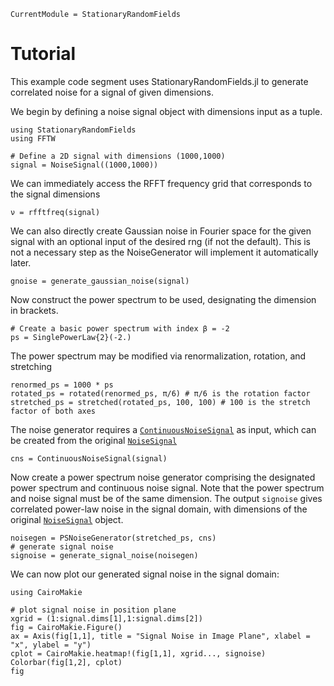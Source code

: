 ```@meta
CurrentModule = StationaryRandomFields
```

# Tutorial
This example code segment uses StationaryRandomFields.jl to generate correlated noise for a signal of given dimensions.

We begin by defining a noise signal object with dimensions input as a tuple. 
```@example 1
using StationaryRandomFields
using FFTW

# Define a 2D signal with dimensions (1000,1000)
signal = NoiseSignal((1000,1000))
```
We can immediately access the RFFT frequency grid that corresponds to the signal dimensions

```@example 1
ν = rfftfreq(signal)
```
We can also directly create Gaussian noise in Fourier space for the given signal with an optional input of the desired rng (if not the default).
This is not a necessary step as the NoiseGenerator will implement it automatically later.
```@example 1
gnoise = generate_gaussian_noise(signal)
```
Now construct the power spectrum to be used, designating the dimension in brackets. 
```@example 1
# Create a basic power spectrum with index β = -2
ps = SinglePowerLaw{2}(-2.)
```
The power spectrum may be modified via renormalization, rotation, and stretching
```@example 1
renormed_ps = 1000 * ps 
rotated_ps = rotated(renormed_ps, π/6) # π/6 is the rotation factor
stretched_ps = stretched(rotated_ps, 100, 100) # 100 is the stretch factor of both axes
```
The noise generator requires a [`ContinuousNoiseSignal`](@ref) as input, which can be created from the original [`NoiseSignal`](@ref)
```@example 1
cns = ContinuousNoiseSignal(signal)
```
Now create a power spectrum noise generator comprising the designated power spectrum and continuous noise signal. Note that the power spectrum and noise signal must be of the same dimension. The output `signoise` gives correlated power-law noise in the signal domain, with dimensions of the original [`NoiseSignal`](@ref) object.
```@example 1
noisegen = PSNoiseGenerator(stretched_ps, cns)
# generate signal noise
signoise = generate_signal_noise(noisegen)
```
We can now plot our generated signal noise in the signal domain:
```@example 1
using CairoMakie

# plot signal noise in position plane
xgrid = (1:signal.dims[1],1:signal.dims[2])
fig = CairoMakie.Figure()
ax = Axis(fig[1,1], title = "Signal Noise in Image Plane", xlabel = "x", ylabel = "y")
cplot = CairoMakie.heatmap!(fig[1,1], xgrid..., signoise)
Colorbar(fig[1,2], cplot)
fig
```
